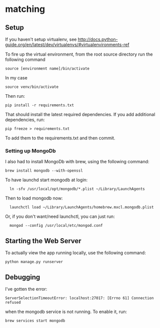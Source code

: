 # matching

## Setup

If you haven't setup virtualenv, see http://docs.python-guide.org/en/latest/dev/virtualenvs/#virtualenvironments-ref

To fire up the virtual environment, from the root source directory run the following command
```
source [environment name]/bin/activate
```

In my case
```
source venv/bin/activate
```
Then run:
```
pip install -r requirements.txt
```

That should install the latest required dependencies. If you add additional dependencies, run:
```
pip freeze > requirements.txt
```
To add them to the requirements.txt and then commit.

### Setting up MongoDb
I also had to install MongoDb with brew, using the following command:
```
brew install mongodb --with-openssl
```
To have launchd start mongodb at login:
```
  ln -sfv /usr/local/opt/mongodb/*.plist ~/Library/LaunchAgents
```
Then to load mongodb now:
```
  launchctl load ~/Library/LaunchAgents/homebrew.mxcl.mongodb.plist
```
Or, if you don't want/need launchctl, you can just run:
```
  mongod --config /usr/local/etc/mongod.conf
```

## Starting the Web Server

To actually view the app running locally, use the following command:
```
python manage.py runserver
```

## Debugging

I've gotten the error:
```
ServerSelectionTimeoutError: localhost:27017: [Errno 61] Connection refused
```
when the mongodb service is not running. To enable it, run:
```
brew services start mongodb
```

